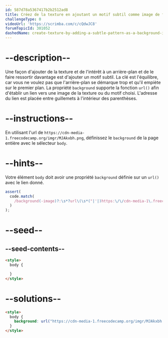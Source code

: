 ```yaml
---
id: 587d78a5367417b2b2512ad8
title: Créez de la texture en ajoutant un motif subtil comme image de fond
challengeType: 0
videoUrl: 'https://scrimba.com/c/cQdwJC8'
forumTopicId: 301052
dashedName: create-texture-by-adding-a-subtle-pattern-as-a-background-image
---
```


# --description--

Une façon d'ajouter de la texture et de l'intérêt à un arrière-plan et de le faire ressortir davantage est d'ajouter un motif subtil. La clé est l'équilibre, car vous ne voulez pas que l'arrière-plan se démarque trop et qu'il empiète sur le premier plan. La propriété `background` supporte la fonction `url()` afin d'établir un lien vers une image de la texture ou du motif choisi. L'adresse du lien est placée entre guillemets à l'intérieur des parenthèses.

# --instructions--

En utilisant l'url de `https://cdn-media-1.freecodecamp.org/imgr/MJAkxbh.png`, définissez le `background` de la page entière avec le sélecteur `body`.

# --hints--

Votre élément `body` doit avoir une propriété `background` définie sur un `url()` avec le lien donné.

```js
assert(
  code.match(
    /background(-image)?:\s*?url\(\s*("|'|)https:\/\/cdn-media-1\.freecodecamp\.org\/imgr\/MJAkxbh\.png\2\s*\)/gi
  )
);
```

# --seed--

## --seed-contents--

```html
<style>
  body {

  }
</style>
```

# --solutions--

```html
<style>
  body {
    background: url("https://cdn-media-1.freecodecamp.org/imgr/MJAkxbh.png");
  }
</style>
```
